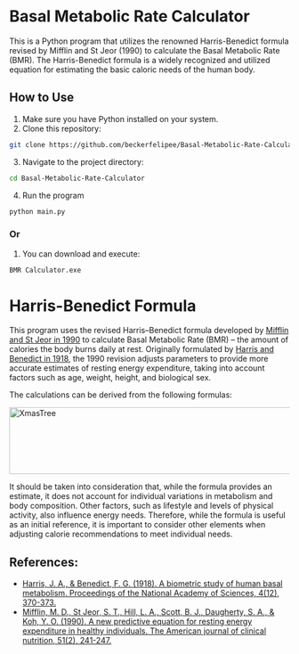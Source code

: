 # Basal Metabolic Rate Calculator
This is a Python program that utilizes the renowned Harris-Benedict formula revised by Mifflin and St Jeor (1990) to calculate the Basal Metabolic Rate (BMR). The Harris-Benedict formula is a widely recognized and utilized equation for estimating the basic caloric needs of the human body.

## How to Use

1. Make sure you have Python installed on your system.
2. Clone this repository:

 ```bash
git clone https://github.com/beckerfelipee/Basal-Metabolic-Rate-Calculator.git
 ```

3. Navigate to the project directory:

 ```bash
cd Basal-Metabolic-Rate-Calculator
 ```

4. Run the program

```bash
python main.py
 ```
### Or

1. You can download and execute:

 ```bash
BMR Calculator.exe
 ```

# Harris-Benedict Formula
This program uses the revised Harris–Benedict formula developed by [Mifflin and St Jeor in 1990](https://www.sciencedirect.com/science/article/abs/pii/S0002916523166986?via%3Dihub) to calculate Basal Metabolic Rate (BMR) – the amount of calories the body burns daily at rest. Originally formulated by [Harris and Benedict in 1918](https://www.pnas.org/doi/abs/10.1073/pnas.4.12.370), the 1990 revision adjusts parameters to provide more accurate estimates of resting energy expenditure, taking into account factors such as age, weight, height, and biological sex.

The calculations can be derived from the following formulas:

<img alt="XmasTree" height="120" width="800" src="https://cdn.discordapp.com/attachments/896421524200914954/1190685336192430090/image.png?ex=65a2b322&is=65903e22&hm=1cfd2b97521129912995005935431718df24dccf07c2640e6b0df6de6890f070&">

It should be taken into consideration that, while the formula provides an estimate, it does not account for individual variations in metabolism and body composition. Other factors, such as lifestyle and levels of physical activity, also influence energy needs. Therefore, while the formula is useful as an initial reference, it is important to consider other elements when adjusting calorie recommendations to meet individual needs.

## References: 
* [Harris, J. A., & Benedict, F. G. (1918). A biometric study of human basal metabolism. Proceedings of the National Academy of Sciences, 4(12), 370-373.](https://www.pnas.org/doi/abs/10.1073/pnas.4.12.370)
* [Mifflin, M. D., St Jeor, S. T., Hill, L. A., Scott, B. J., Daugherty, S. A., & Koh, Y. O. (1990). A new predictive equation for resting energy expenditure in healthy individuals. The American journal of clinical nutrition, 51(2), 241-247.](https://www.sciencedirect.com/science/article/abs/pii/S0002916523166986?via%3Dihub)
